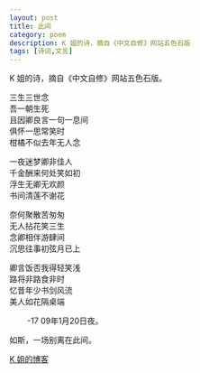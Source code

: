 ```yaml
---
layout: post
title: 此间
category: poem
description: K 姐的诗，摘自《中文自修》网站五色石版
tags: [诗词,文言]
---
```


K 姐的诗，摘自《中文自修》网站五色石版。  

三生三世念  
吾一朝生死  
且因卿良言一句一息间  
俱怀一思常笑时  
柑橘不似去年无人念  

一夜迷梦卿非佳人  
千金酬来何处笑如初  
浮生无卿无欢颜  
书间清莲不谢花  

奈何聚散苦匆匆  
无人拈花笑三生  
念卿相伴游肆间  
沉思往事初弦月已上  

卿言饭否我得轻笑浅  
路将非路食非时  
忆昔年少书剑风流  
美人如花隔桌端  

&nbsp;&nbsp;&nbsp;&nbsp;&nbsp;&nbsp;&nbsp;&nbsp;-17   09年1月20日夜。  

如斯，一场别离在此间。  


[K 姐的博客](http://www.blogbus.com/17ling-logs/43171484.html)
